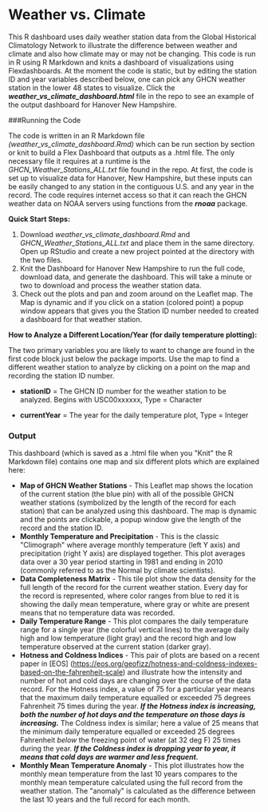 # Weather vs. Climate

This R dashboard uses daily weather station data from the Global Historical Climatology Network to illustrate the difference between weather and climate and also how climate may or may not be changing. This code is run in R using R Markdown and knits a dashboard of visualizations using Flexdashboards.  At the moment the code is static, but by editing the station ID and year variables described below, one can pick any GHCN weather station in the lower 48 states to visualize.  Click the ***weather_vs_climate_dashboard.html*** file in the repo to see an example of the output dashboard for Hanover New Hampshire.

###Running the Code

The code is written in an R Markdown file *(weather_vs_climate_dashboard.Rmd)* which can be run section by section or knit to build a Flex Dashboard that outputs as a .html file.  The only necessary file it requires at a runtime is the *GHCN_Weather_Stations_ALL.txt* file found in the repo. At first, the code is set up to visualize data for Hanover, New Hampshire, but these inputs can be easily changed to any station in the contiguous U.S. and any year in the record. The code requires internet access so that it can reach the GHCN weather data on NOAA servers using functions from the ***rnoaa*** package.   

**Quick Start Steps:**

1. Download *weather_vs_climate_dashboard.Rmd* and *GHCN_Weather_Stations_ALL.txt* and place them in the same directory. Open up RStudio and create a new project pointed at the directory with the two files.
2. Knit the Dashboard for Hanover New Hampshire to run the full code, download data, and generate the dashboard. This will take a minute or two to download and process the weather station data.
3. Check out the plots and pan and zoom around on the Leaflet map.  The Map is dynamic and if you click on a station (colored point) a popup window appears that gives you the Station ID number needed to created a dashboard for that weather station. 

**How to Analyze a Different Location/Year (for daily temperature plotting):**

The two primary variables you are likely to want to change are found in the first code block just below the package imports. Use the map to find a different weather station to analyze by clicking on a point on the map and recording the station ID number.   

- **stationID** = The GHCN ID number for the weather station to be analyzed.  Begins with USC00xxxxxx, Type = Character

- **currentYear** = The year for the daily temperature plot, Type = Integer



### Output

This dashboard (which is saved as a .html file when you "Knit" the R Markdown file) contains one map and six different plots which are explained here:

- **Map of GHCN Weather Stations** - This Leaflet map shows the location of the current station (the blue pin) with all of the possible GHCN weather stations (symbolized by the length of the record for each station) that can be analyzed using this dashboard.  The map is dynamic and the points are clickable, a popup window give the length of the record and the station ID.
- **Monthly Temperature and Precipitation** - This is the classic "Climograph" where average monthly temperature (left Y axis) and precipitation (right Y axis) are displayed together.  This plot averages data over a 30 year period starting in 1981 and ending in 2010 (commonly referred to as the Normal by climate scientists).
- **Data Completeness Matrix** - This tile plot show the data density for the full length of the record for the current weather station.  Every day for the record is represented, where color ranges from blue to red it is showing the daily mean temperature, where gray or white are present means that no temperature data was recorded.
- **Daily Temperature Range** - This plot compares the daily temperature range for a single year (the colorful vertical lines) to the average daily high and low temperature (light gray) and the record high and low temperature observed at the current station (darker gray).  
- **Hotness and Coldness Indices** - This pair of plots are based on a recent paper in [EOS] (https://eos.org/geofizz/hotness-and-coldness-indexes-based-on-the-fahrenheit-scale) and illustrate how the intensity and number of hot and cold days are changing over the course of the data record. For the Hotness index, a value of 75 for a particular year means that the maximum daily temperature equalled or exceeded 75 degrees Fahrenheit 75 times during the year. ***If the Hotness index is increasing, both the number of hot days and the temperature on those days is increasing.***  The Coldness index is similar; here a value of 25 means that the minimum daily temperature equalled or exceeded 25 degrees Fahrenheit *below* the freezing point of water (at 32 deg F)  25 times during the year. ***If the Coldness index is dropping year to year, it means that cold days are warmer and less frequent.***  
- **Monthly Mean Temperature Anomaly** - This plot illustrates how the monthly mean temperature from the last 10 years compares to the monthly mean temperature calculated using the full record from the weather station.  The "anomaly" is calculated as the difference between the last 10 years and the full record for each month.













